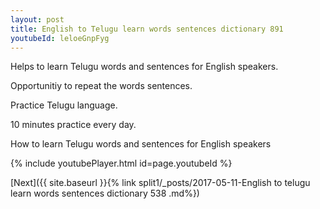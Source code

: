 ```yaml
---
layout: post
title: English to Telugu learn words sentences dictionary 891 
youtubeId: leloeGnpFyg
---
```

 
 
Helps to learn Telugu words and sentences for English speakers.

Opportunitiy to repeat the words sentences. 

Practice Telugu language. 
 
10 minutes practice every day. 
 
How to learn Telugu words and sentences for English speakers 
 
{% include youtubePlayer.html id=page.youtubeId %}
 
 
[Next]({{ site.baseurl }}{% link  split1/_posts/2017-05-11-English to telugu learn words sentences dictionary 538 .md%})
 
